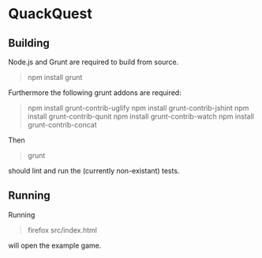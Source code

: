# QuackQuest #

## Building ##
Node.js and Grunt are required to build from source.

> npm install grunt

Furthermore the following grunt addons are required:

> npm install grunt-contrib-uglify
> npm install grunt-contrib-jshint
> npm install grunt-contrib-qunit
> npm install grunt-contrib-watch
> npm install grunt-contrib-concat

Then

> grunt

should lint and run the (currently non-existant) tests.

## Running ##

Running

> firefox src/index.html

will open the example game.